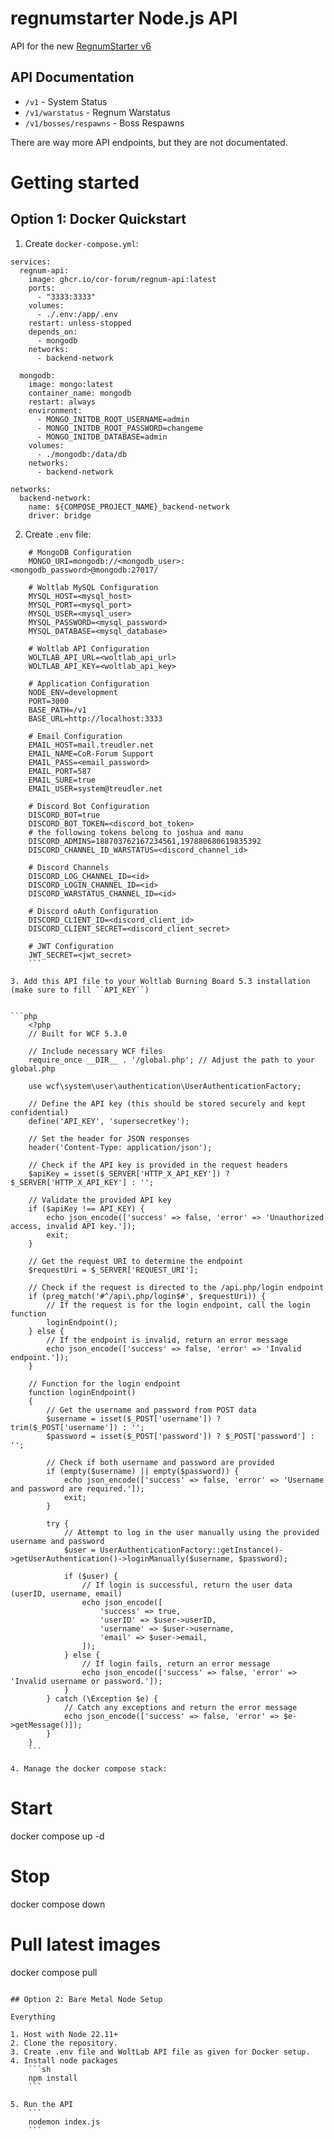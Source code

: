 # regnumstarter Node.js API

API for the new [RegnumStarter v6](https://github.com/CoR-Forum/RegnumStarter)

## API Documentation

- ``/v1`` - System Status
- ``/v1/warstatus`` - Regnum Warstatus
- ``/v1/bosses/respawns`` - Boss Respawns

There are way more API endpoints, but they are not documentated.

# Getting started

## Option 1: Docker Quickstart

1. Create ``docker-compose.yml``:

```docker
services:
  regnum-api:
    image: ghcr.io/cor-forum/regnum-api:latest
    ports:
      - "3333:3333"
    volumes:
      - ./.env:/app/.env
    restart: unless-stopped
    depends_on:
      - mongodb
    networks:
      - backend-network

  mongodb:
    image: mongo:latest
    container_name: mongodb
    restart: always
    environment:
      - MONGO_INITDB_ROOT_USERNAME=admin
      - MONGO_INITDB_ROOT_PASSWORD=changeme
      - MONGO_INITDB_DATABASE=admin
    volumes:
      - ./mongodb:/data/db
    networks:
      - backend-network

networks:
  backend-network:
    name: ${COMPOSE_PROJECT_NAME}_backend-network
    driver: bridge
```

2. Create ``.env`` file:

```env
    # MongoDB Configuration
    MONGO_URI=mongodb://<mongodb_user>:<mongodb_password>@mongodb:27017/

    # Woltlab MySQL Configuration
    MYSQL_HOST=<mysql_host>
    MYSQL_PORT=<mysql_port>
    MYSQL_USER=<mysql_user>
    MYSQL_PASSWORD=<mysql_password>
    MYSQL_DATABASE=<mysql_database>

    # Woltlab API Configuration
    WOLTLAB_API_URL=<woltlab_api_url>
    WOLTLAB_API_KEY=<woltlab_api_key>

    # Application Configuration
    NODE_ENV=development
    PORT=3000
    BASE_PATH=/v1
    BASE_URL=http://localhost:3333

    # Email Configuration
    EMAIL_HOST=mail.treudler.net
    EMAIL_NAME=CoR-Forum Support
    EMAIL_PASS=<email_password>
    EMAIL_PORT=587
    EMAIL_SURE=true
    EMAIL_USER=system@treudler.net

    # Discord Bot Configuration
    DISCORD_BOT=true
    DISCORD_BOT_TOKEN=<discord_bot_token>
    # the following tokens belong to joshua and manu
    DISCORD_ADMINS=188703762167234561,197880680619835392
    DISCORD_CHANNEL_ID_WARSTATUS=<discord_channel_id>

    # Discord Channels
    DISCORD_LOG_CHANNEL_ID=<id>
    DISCORD_LOGIN_CHANNEL_ID=<id>
    DISCORD_WARSTATUS_CHANNEL_ID=<id>

    # Discord oAuth Configuration
    DISCORD_CLIENT_ID=<discord_client_id>
    DISCORD_CLIENT_SECRET=<discord_client_secret>

    # JWT Configuration
    JWT_SECRET=<jwt_secret>
    ```

3. Add this API file to your Woltlab Burning Board 5.3 installation (make sure to fill ``API_KEY``)


```php
    <?php
    // Built for WCF 5.3.0

    // Include necessary WCF files
    require_once __DIR__ . '/global.php'; // Adjust the path to your global.php

    use wcf\system\user\authentication\UserAuthenticationFactory;

    // Define the API key (this should be stored securely and kept confidential)
    define('API_KEY', 'supersecretkey');

    // Set the header for JSON responses
    header('Content-Type: application/json');

    // Check if the API key is provided in the request headers
    $apiKey = isset($_SERVER['HTTP_X_API_KEY']) ? $_SERVER['HTTP_X_API_KEY'] : '';

    // Validate the provided API key
    if ($apiKey !== API_KEY) {
        echo json_encode(['success' => false, 'error' => 'Unauthorized access, invalid API key.']);
        exit;
    }

    // Get the request URI to determine the endpoint
    $requestUri = $_SERVER['REQUEST_URI'];

    // Check if the request is directed to the /api.php/login endpoint
    if (preg_match('#^/api\.php/login$#', $requestUri)) {
        // If the request is for the login endpoint, call the login function
        loginEndpoint();
    } else {
        // If the endpoint is invalid, return an error message
        echo json_encode(['success' => false, 'error' => 'Invalid endpoint.']);
    }

    // Function for the login endpoint
    function loginEndpoint()
    {
        // Get the username and password from POST data
        $username = isset($_POST['username']) ? trim($_POST['username']) : '';
        $password = isset($_POST['password']) ? $_POST['password'] : '';

        // Check if both username and password are provided
        if (empty($username) || empty($password)) {
            echo json_encode(['success' => false, 'error' => 'Username and password are required.']);
            exit;
        }

        try {
            // Attempt to log in the user manually using the provided username and password
            $user = UserAuthenticationFactory::getInstance()->getUserAuthentication()->loginManually($username, $password);

            if ($user) {
                // If login is successful, return the user data (userID, username, email)
                echo json_encode([
                    'success' => true,
                    'userID' => $user->userID,
                    'username' => $user->username,
                    'email' => $user->email,
                ]);
            } else {
                // If login fails, return an error message
                echo json_encode(['success' => false, 'error' => 'Invalid username or password.']);
            }
        } catch (\Exception $e) {
            // Catch any exceptions and return the error message
            echo json_encode(['success' => false, 'error' => $e->getMessage()]);
        }
    }
    ```

4. Manage the docker compose stack:

```
# Start
docker compose up -d

# Stop
docker compose down

# Pull latest images
docker compose pull
```

## Option 2: Bare Metal Node Setup

Everything

1. Host with Node 22.11+
2. Clone the repository.
3. Create .env file and WoltLab API file as given for Docker setup.
4. Install node packages
    ```sh
    npm install
    ```

5. Run the API
    ```
    nodemon index.js
    ```


